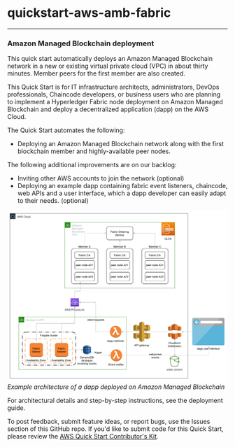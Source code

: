 # quickstart-aws-amb-fabric
---
### Amazon Managed Blockchain deployment

This quick start automatically deploys an Amazon Managed Blockchain network in a new or existing virtual private cloud (VPC) in about thirty minutes. Member peers for the first member are also created.

This Quick Start is for IT infrastructure architects, administrators, DevOps professionals, Chaincode developers, or business users who are planning to implement a Hyperledger Fabric node deployment on Amazon Managed Blockchain and deploy a decentralized application (dapp) on the AWS Cloud.

The Quick Start automates the following:
* Deploying an Amazon Managed Blockchain network along with the first blockchain member and highly-available peer nodes.

The following additional improvements are on our backlog:
* Inviting other AWS accounts to join the network (optional)
* Deploying an example dapp containing fabric event listeners, chaincode, web APIs and a user interface, which a dapp developer can easily adapt to their needs. (optional)

<p>
    <img src="doc/images/amb-quickstart-architectural-diagram.png" alt="Sample dapp deployed on Amazon Managed Blockchain"/>
    <br>
    <em>Example architecture of a dapp deployed on Amazon Managed Blockchain</em>
</p>

For architectural details and step-by-step instructions, see the deployment guide.

To post feedback, submit feature ideas, or report bugs, use the Issues section of this GitHub repo. If you'd like to submit code for this Quick Start, please review the [AWS Quick Start Contributor's Kit](https://aws-quickstart.github.io/).